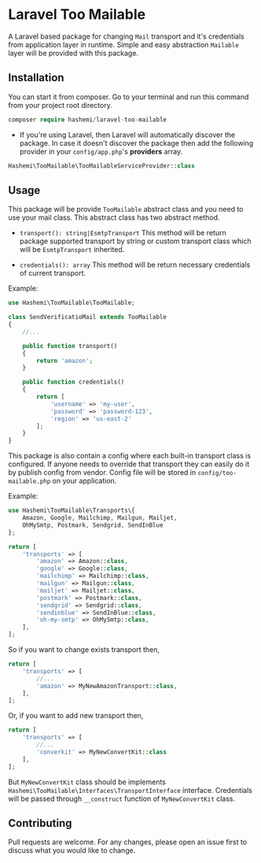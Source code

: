 # Laravel Too Mailable

A Laravel based package for changing `Mail` transport and it's credentials from application layer in runtime. Simple and easy abstraction `Mailable` layer will be provided with this package.

## Installation
You can start it from composer. Go to your terminal and run this command from your project root directory.

```php
composer require hashemi/laravel-too-mailable
```
- If you're using Laravel, then Laravel will automatically discover the package. In case it doesn't discover the package then add the following provider in your `config/app.php`'s **providers** array.
```php
Hashemi\TooMailable\TooMailableServiceProvider::class
```
## Usage
This package will be provide `TooMailable` abstract class and you need to use your mail class. This abstract class has two abstract method.

- `transport(): string|EsmtpTransport`
This method will be return package supported transport by string or custom transport class which will be `EsmtpTransport` inherited.

- `credentials(): array`
This method will be return necessary credentials of current transport.

Example:

```php
use Hashemi\TooMailable\TooMailable;

class SendVerificatioMail extends TooMailable
{
    //... 

    public function transport()
    {
        return 'amazon';
    }

    public function credentials()
    {
        return [
            'username' => 'my-user',
            'password' => 'password-123',
            'region' => 'us-east-2'
        ];
    }
}
```
This package is also contain a config where each built-in transport class is configured. If anyone needs to override that transport they can easily do it by publish config from vendor. Config file will be stored in `config/too-mailable.php` on your application.

Example:
```php
use Hashemi\TooMailable\Transports\{
    Amazon, Google, Mailchimp, Mailgun, Mailjet, 
    OhMySmtp, Postmark, Sendgrid, SendInBlue
};

return [
    'transports' => [
        'amazon' => Amazon::class,
        'google' => Google::class,
        'mailchimp' => Mailchimp::class,
        'mailgun' => Mailgun::class,
        'mailjet' => Mailjet::class,
        'postmark' => Postmark::class,
        'sendgrid' => Sendgrid::class,
        'sendinblue' => SendInBlue::class,
        'oh-my-smtp' => OhMySmtp::class,
    ],
];
``` 
So if you want to change exists transport then,

```php
return [
    'transports' => [
        //...
        'amazon' => MyNewAmazonTransport::class,
    ],
];
```
Or, if you want to add new transport then,

```php
return [
    'transports' => [
        //...
        'converkit' => MyNewConvertKit::class
    ],
];
```
But `MyNewConvertKit` class should be implements `Hashemi\TooMailable\Interfaces\TransportInterface` interface. Credentials will be passed through `__construct` function of `MyNewConvertKit` class.  

## Contributing
Pull requests are welcome. For any changes, please open an issue first to discuss what you would like to change.